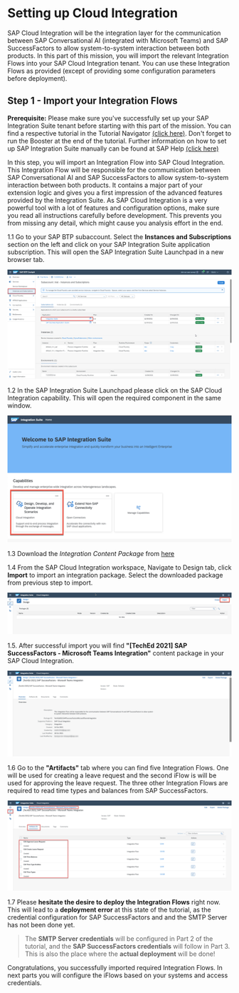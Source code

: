 # Setting up Cloud Integration

SAP Cloud Integration will be the integration layer for the communication between SAP Conversational AI (integrated with Microsoft Teams) and SAP SuccessFactors to allow system-to-system interaction between both products. In this part of this mission, you will import the relevant Integration Flows into your SAP Cloud Integration tenant. You can use these Integration Flows as provided (except of providing some configuration parameters before deployment).

## Step 1 - Import your Integration Flows

**Prerequisite:** Please make sure you've successfully set up your SAP Integration Suite tenant before starting with this part of the mission. You can find a respective tutorial in the Tutorial Navigator [(click here)](https://developers.sap.com/tutorials/cp-starter-isuite-onboard-subscribe.html). Don't forget to run the Booster at the end of the tutorial. Further information on how to set up SAP Integration Suite manually can be found at SAP Help [(click here)](https://help.sap.com/viewer/368c481cd6954bdfa5d0435479fd4eaf/Cloud/en-US/302b47b11e1749c3aa9478f4123fc216.html)

In this step, you will import an Integration Flow into SAP Cloud Integration. This Integration Flow will be responsible for the communication between SAP Conversational AI and SAP SuccessFactors to allow system-to-system interaction between both products. It contains a major part of your extension logic and gives you a first impression of the advanced features provided by the Integration Suite. As SAP Cloud Integration is a very powerful tool with a lot of features and configuration options, make sure you read all instructions carefully before development. This prevents you from missing any detail, which might cause you analysis effort in the end.

1.1 Go to your SAP BTP subaccount. Select the **Instances and Subscriptions** section on the left and click on your SAP Integration Suite application subscription. This will open the SAP Integration Suite Launchpad in a new browser tab.

![Open Cloud Integration](./images/cif_0010.png) 

1.2 In the SAP Integration Suite Launchpad please click on the SAP Cloud Integration capability. This will open the required component in the same window.

![Open Cloud Integration](./images/cif_0020.png) 

1.3 Download the *Integration Content Package* from [here](https://github.com/SAP-samples/btp-extend-workflow-cai-msteams/blob/advance-scope/Part1-CloudIntegration/files/integrationcontent.zip)


1.4 From the SAP Cloud Integration workspace, Navigate to Design tab, click **Import** to import an integration package. Select the downloaded package from previous step to import.

![Import iFlow](./images/cif_0040.png) 

1.5. After successful import you will find **"[TechEd 2021] SAP SuccessFactors - Microsoft Teams Integration"** content package in your SAP Cloud Integration.

![Import iFlow](./images/cif_0050.png) 

1.6 Go to the  **"Artifacts"** tab where you can find five Integration Flows. One will be used for creating a leave request and the second iFlow is will be used for approving the leave request. The three other Integration Flows are required to read time types and balances from SAP SuccessFactors. 

![CAI Create Leave Request](./images/cif_0060.png) 

1.7 Please **hesitate the desire to deploy the Integration Flows** right now. This will lead to a **deployment error** at this state of the tutorial, as the credential configuration for SAP SuccessFactors and and the SMTP Server has not been done yet. 

>The **SMTP Server credentials** will be configured in Part 2 of the tutorial, and the **SAP SuccessFactors credentials** will follow in Part 3. This is also the place where the **actual deployment** will be done! 


Congratulations, you successfully imported required Integration Flows. In next parts you will configure the iFlows based on your systems and access credentials.
